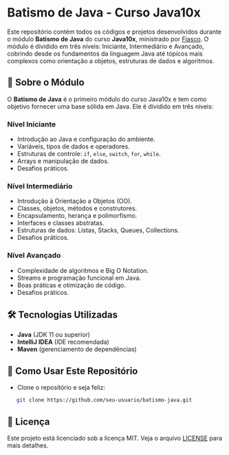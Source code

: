 # Batismo de Java - Curso Java10x

Este repositório contém todos os códigos e projetos desenvolvidos durante o módulo **Batismo de Java** do curso **Java10x**, ministrado por [Fiasco](https://www.youtube.com/@GrandeFiasco). O módulo é dividido em três níveis: Iniciante, Intermediário e Avançado, cobrindo desde os fundamentos da linguagem Java até tópicos mais complexos como orientação a objetos, estruturas de dados e algoritmos.

## 🚀 Sobre o Módulo

O **Batismo de Java** é o primeiro módulo do curso Java10x e tem como objetivo fornecer uma base sólida em Java. Ele é dividido em três níveis:

### Nível Iniciante
- Introdução ao Java e configuração do ambiente.
- Variáveis, tipos de dados e operadores.
- Estruturas de controle: `if`, `else`, `switch`, `for`, `while`.
- Arrays e manipulação de dados.
- Desafios práticos.

### Nível Intermediário
- Introdução à Orientação a Objetos (OO).
- Classes, objetos, métodos e construtores.
- Encapsulamento, herança e polimorfismo.
- Interfaces e classes abstratas.
- Estruturas de dados: Listas, Stacks, Queues, Collections.
- Desafios práticos.

### Nível Avançado
- Complexidade de algoritmos e Big O Notation.
- Streams e programação funcional em Java.
- Boas práticas e otimização de código.
- Desafios práticos.

## 🛠️ Tecnologias Utilizadas

- **Java** (JDK 11 ou superior)
- **IntelliJ IDEA** (IDE recomendada)
- **Maven** (gerenciamento de dependências)

## 📝 Como Usar Este Repositório

- Clone o repositório e seja feliz:
```bash
   git clone https://github.com/seu-usuario/batismo-java.git
```

## 📜 Licença

Este projeto está licenciado sob a licença MIT. Veja o arquivo [LICENSE](https://license/) para mais detalhes.
